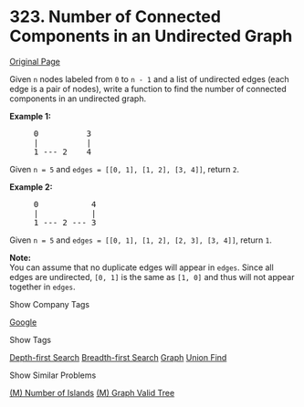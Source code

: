# 323. Number of Connected Components in an Undirected Graph

[Original Page](https://leetcode.com/problems/number-of-connected-components-in-an-undirected-graph/)

Given `n` nodes labeled from `0` to `n - 1` and a list of undirected edges (each edge is a pair of nodes), write a function to find the number of connected components in an undirected graph.

**Example 1:**  

<pre>     0          3
     |          |
     1 --- 2    4
</pre>

Given `n = 5` and `edges = [[0, 1], [1, 2], [3, 4]]`, return `2`.

**Example 2:**  

<pre>     0           4
     |           |
     1 --- 2 --- 3
</pre>

Given `n = 5` and `edges = [[0, 1], [1, 2], [2, 3], [3, 4]]`, return `1`.

**Note:**  
You can assume that no duplicate edges will appear in `edges`. Since all edges are undirected, `[0, 1]` is the same as `[1, 0]` and thus will not appear together in `edges`.

<div>

<div id="company_tags" class="btn btn-xs btn-warning">Show Company Tags</div>

<span class="hidebutton">[Google](/company/google/)</span></div>

<div>

<div id="tags" class="btn btn-xs btn-warning">Show Tags</div>

<span class="hidebutton">[Depth-first Search](/tag/depth-first-search/) [Breadth-first Search](/tag/breadth-first-search/) [Graph](/tag/graph/) [Union Find](/tag/union-find/)</span></div>

<div>

<div id="similar" class="btn btn-xs btn-warning">Show Similar Problems</div>

<span class="hidebutton">[(M) Number of Islands](/problems/number-of-islands/) [(M) Graph Valid Tree](/problems/graph-valid-tree/)</span></div>